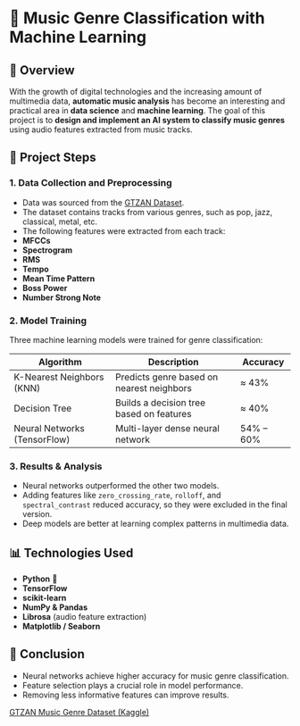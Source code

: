 # 🎵 Music Genre Classification with Machine Learning


## 📘 Overview
With the growth of digital technologies and the increasing amount of multimedia data, **automatic music analysis** has become an interesting and practical area in **data science** and **machine learning**.
The goal of this project is to **design and implement an AI system to classify music genres** using audio features extracted from music tracks.


## 🧠 Project Steps


### 1. Data Collection and Preprocessing
- Data was sourced from the [GTZAN Dataset](https://www.kaggle.com/code/jvedarutvija/music-genre-classification/input).
- The dataset contains tracks from various genres, such as pop, jazz, classical, metal, etc.
- The following features were extracted from each track:
- **MFCCs**
- **Spectrogram**
- **RMS**
- **Tempo**
- **Mean Time Pattern**
- **Boss Power**
- **Number Strong Note**


### 2. Model Training
Three machine learning models were trained for genre classification:


| Algorithm | Description | Accuracy |
|-----------|-------------|----------|
| K-Nearest Neighbors (KNN) | Predicts genre based on nearest neighbors | ≈ 43% |
| Decision Tree | Builds a decision tree based on features | ≈ 40% |
| Neural Networks (TensorFlow) | Multi-layer dense neural network | 54% – 60% |


### 3. Results & Analysis
- Neural networks outperformed the other two models.
- Adding features like `zero_crossing_rate`, `rolloff`, and `spectral_contrast` reduced accuracy, so they were excluded in the final version.
- Deep models are better at learning complex patterns in multimedia data.


## 📊 Technologies Used
- **Python** 🐍
- **TensorFlow**
- **scikit-learn**
- **NumPy & Pandas**
- **Librosa** (audio feature extraction)
- **Matplotlib / Seaborn**



## 🏁 Conclusion
- Neural networks achieve higher accuracy for music genre classification.
- Feature selection plays a crucial role in model performance.
- Removing less informative features can improve results.


[GTZAN Music Genre Dataset (Kaggle)](https://www.kaggle.com/code/jvedarutvija/music-genre-classification/input)
